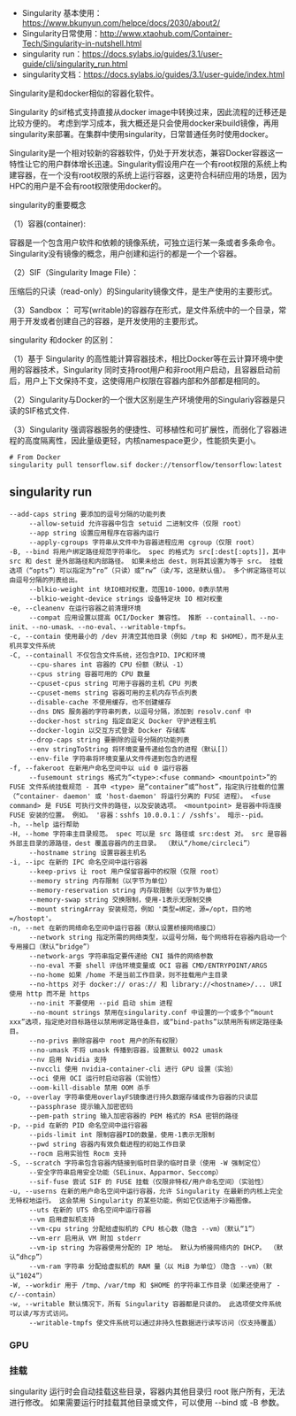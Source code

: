 

- Singularity 基本使用：https://www.bkunyun.com/helpce/docs/2030/about2/
- Singularity日常使用：http://www.xtaohub.com/Container-Tech/Singularity-in-nutshell.html
- singularity run：https://docs.sylabs.io/guides/3.1/user-guide/cli/singularity_run.html
- singularity文档：https://docs.sylabs.io/guides/3.1/user-guide/index.html








Singularity是和docker相似的容器化软件。



Singularity 的sif格式支持直接从docker image中转换过来，因此流程的迁移还是比较方便的。
考虑到学习成本，我大概还是只会使用docker来build镜像，再用singularity来部署。在集群中使用singularity，日常普通任务时使用docker。






Singularity是一个相对较新的容器软件，仍处于开发状态，兼容Docker容器这一特性让它的用户群体增长迅速。Singularity假设用户在一个有root权限的系统上构建容器，在一个没有root权限的系统上运行容器，这更符合科研应用的场景，因为HPC的用户是不会有root权限使用docker的。


singularity的重要概念

（1）容器(container): 

容器是一个包含用户软件和依赖的镜像系统，可独立运行某一条或者多条命令。Singularity没有镜像的概念，用户创建和运行的都是一个一个容器。

（2）SIF（Singularity Image File）：

压缩后的只读（read-only）的Singularity镜像文件，是生产使用的主要形式。

（3）Sandbox ：
可写(writable)的容器存在形式，是文件系统中的一个目录，常用于开发或者创建自己的容器，是开发使用的主要形式。


singularity 和docker 的区别：

（1）基于 Singularity 的高性能计算容器技术，相比Docker等在云计算环境中使用的容器技术，Singularity 同时支持root用户和非root用户启动，且容器启动前后，用户上下文保持不变，这使得用户权限在容器内部和外部都是相同的。

（2）Singularity与Docker的一个很大区别是生产环境使用的Singulariy容器是只读的SIF格式文件.

（3）Singularity 强调容器服务的便捷性、可移植性和可扩展性，而弱化了容器进程的高度隔离性，因此量级更轻，内核namespace更少，性能损失更小。




```
# From Docker
singularity pull tensorflow.sif docker://tensorflow/tensorflow:latest
```





## singularity run


```
--add-caps string 要添加的逗号分隔的功能列表
     --allow-setuid 允许容器中包含 setuid 二进制文件（仅限 root）
     --app string 设置应用程序在容器内运行
     --apply-cgroups 字符串从文件中为容器进程应用 cgroup（仅限 root）
-B, --bind 将用户绑定路径规范字符串化。 spec 的格式为 src[:dest[:opts]]，其中 src 和 dest 是外部路径和内部路径。 如果未给出 dest，则将其设置为等于 src。 挂载选项（“opts”）可以指定为“ro”（只读）或“rw”（读/写，这是默认值）。 多个绑定路径可以由逗号分隔的列表给出。
     --blkio-weight int 块IO相对权重，范围10-1000，0表示禁用
     --blkio-weight-device strings 设备特定块 IO 相对权重
-e, --cleanenv 在运行容器之前清理环境
     --compat 应用设置以提高 OCI/Docker 兼容性。 推断 --containall、--no-init、--no-umask、--no-eval、--writable-tmpfs。
-c, --contain 使用最小的 /dev 并清空其他目录（例如 /tmp 和 $HOME），而不是从主机共享文件系统
-C, --containall 不仅包含文件系统，还包含PID、IPC和环境
     --cpu-shares int 容器的 CPU 份额（默认 -1）
     --cpus string 容器可用的 CPU 数量
     --cpuset-cpus string 可用于容器的主机 CPU 列表
     --cpuset-mems string 容器可用的主机内存节点列表
     --disable-cache 不使用缓存，也不创建缓存
     --dns DNS 服务器的字符串列表，以逗号分隔，添加到 resolv.conf 中
     --docker-host string 指定自定义 Docker 守护进程主机
     --docker-login 以交互方式登录 Docker 存储库
     --drop-caps string 要删除的逗号分隔的功能列表
     --env stringToString 将环境变量传递给包含的进程（默认[]）
     --env-file 字符串将环境变量从文件传递到包含的进程
-f, --fakeroot 在新用户命名空间中以 uid 0 运行容器
     --fusemount strings 格式为“<type>:<fuse command> <mountpoint>”的 FUSE 文件系统挂载规范 - 其中 <type> 是“container”或“host”，指定执行挂载的位置（“container- daemon' 或 'host-daemon' 将运行分离的 FUSE 进程）。 <fuse command> 是 FUSE 可执行文件的路径，以及安装选项。 <mountpoint> 是容器中将连接 FUSE 安装的位置。 例如。 '容器：sshfs 10.0.0.1：/ /sshfs'。 暗示--pid。
-h, --help 运行帮助
-H, --home 字符串主目录规范。 spec 可以是 src 路径或 src:dest 对。 src 是容器外部主目录的源路径，dest 覆盖容器内的主目录。 （默认“/home/circleci”）
     --hostname string 设置容器主机名
-i, --ipc 在新的 IPC 命名空间中运行容器
     --keep-privs 让 root 用户保留容器中的权限（仅限 root）
     --memory string 内存限制（以字节为单位）
     --memory-reservation string 内存软限制（以字节为单位）
     --memory-swap string 交换限制，使用-1表示无限制交换
     --mount stringArray 安装规范，例如 '类型=绑定，源=/opt，目的地=/hostopt'。
-n, --net 在新的网络命名空间中运行容器（默认设置桥接网络接口）
     --network string 指定所需的网络类型，以逗号分隔，每个网络将在容器内启动一个专用接口（默认“bridge”）
     --network-args 字符串指定要传递给 CNI 插件的网络参数
     --no-eval 不要 shell 评估环境变量或 OCI 容器 CMD/ENTRYPOINT/ARGS
     --no-home 如果 /home 不是当前工作目录，则不挂载用户主目录
     --no-https 对于 docker:// oras:// 和 library://<hostname>/... URI 使用 http 而不是 https
     --no-init 不要使用 --pid 启动 shim 进程
     --no-mount strings 禁用在singularity.conf 中设置的一个或多个“mount xxx”选项，指定绝对目标路径以禁用绑定路径条目，或“bind-paths”以禁用所有绑定路径条目。
     --no-privs 删除容器中 root 用户的所有权限）
     --no-umask 不将 umask 传播到容器，设置默认 0022 umask
     --nv 启用 Nvidia 支持
     --nvccli 使用 nvidia-container-cli 进行 GPU 设置（实验）
     --oci 使用 OCI 运行时启动容器（实验性）
     --oom-kill-disable 禁用 OOM 杀手
-o, --overlay 字符串使用overlayFS镜像进行持久数据存储或作为容器的只读层
     --passphrase 提示输入加密密码
     --pem-path string 输入加密容器的 PEM 格式的 RSA 密钥的路径
-p, --pid 在新的 PID 命名空间中运行容器
     --pids-limit int 限制容器PID的数量，使用-1表示无限制
     --pwd string 容器内有效负载进程的初始工作目录
     --rocm 启用实验性 Rocm 支持
-S, --scratch 字符串包含容器内链接到临时目录的临时目录（使用 -W 强制定位）
     --安全字符串启用安全功能（SELinux、Apparmor、Seccomp）
     --sif-fuse 尝试 SIF 的 FUSE 挂载（仅限非特权/用户命名空间）（实验性）
-u, --userns 在新的用户命名空间中运行容器，允许 Singularity 在最新的内核上完全无特权地运行。 这会禁用 Singularity 的某些功能，例如它仅适用于沙箱图像。
     --uts 在新的 UTS 命名空间中运行容器
     --vm 启用虚拟机支持
     --vm-cpu string 分配给虚拟机的 CPU 核心数（隐含 --vm）（默认“1”）
     --vm-err 启用从 VM 附加 stderr
     --vm-ip string 为容器使用分配的 IP 地址。 默认为桥接网络内的 DHCP。 （默认“dhcp”）
     --vm-ram 字符串 分配给虚拟机的 RAM 量（以 MiB 为单位）（隐含 --vm）（默认“1024”）
-W, --workdir 用于 /tmp、/var/tmp 和 $HOME 的字符串工作目录（如果还使用了 -c/--contain）
-w, --writable 默认情况下，所有 Singularity 容器都是只读的。 此选项使文件系统可以读/写方式访问。
     --writable-tmpfs 使文件系统可以通过非持久性数据进行读写访问（仅支持覆盖）

```



### GPU




### 挂载


singularity 运行时会自动挂载这些目录，容器内其他目录归 root 账户所有，无法进行修改。 如果需要运行时挂载其他目录或文件，可以使用 --bind 或 -B 参数。


















